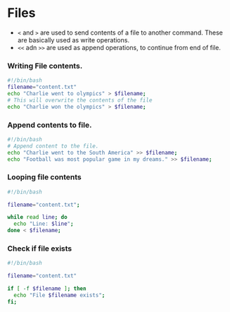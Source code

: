 # Files

- `<` and `>` are used to send contents of a file to another command. These are basically used as write operations.
- `<<` adn `>>` are used as append operations, to continue from end of file.

### Writing File contents.

```bash
#!/bin/bash
filename="content.txt"
echo "Charlie went to olympics" > $filename;
# This will overwrite the contents of the file
echo "Charlie won the olympics" > $filename;
```

### Append contents to file.

```bash
#!/bin/bash
# Append content to the file.
echo "Charlie went to the South America" >> $filename;
echo "Football was most popular game in my dreams." >> $filename;
```

### Looping file contents

```bash
#!/bin/bash

filename="content.txt";

while read line; do
  echo "Line: $line";
done < $filename;
```

### Check if file exists

```bash
#!/bin/bash

filename="content.txt"

if [ -f $filename ]; then
  echo "File $filename exists";
fi;
```
